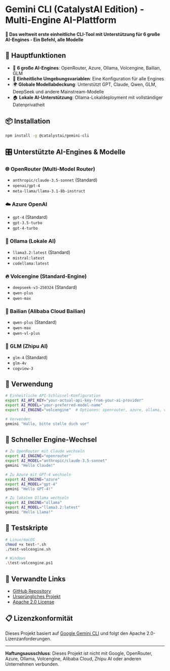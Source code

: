 # Gemini CLI (CatalystAI Edition) - Multi-Engine AI-Plattform

**🚀 Das weltweit erste einheitliche CLI-Tool mit Unterstützung für 6 große AI-Engines - Ein Befehl, alle Modelle**

## 🌟 Hauptfunktionen

- 🎯 **6 große AI-Engines**: OpenRouter, Azure, Ollama, Volcengine, Bailian, GLM
- 🔄 **Einheitliche Umgebungsvariablen**: Eine Konfiguration für alle Engines
- 🌍 **Globale Modellabdeckung**: Unterstützt GPT, Claude, Qwen, GLM, DeepSeek und andere Mainstream-Modelle
- 🏠 **Lokale AI-Unterstützung**: Ollama-Lokaldeployment mit vollständiger Datenprivatheit

## 📦 Installation

```bash
npm install -g @catalystai/gemini-cli
```

## 🎛️ Unterstützte AI-Engines & Modelle

### 🌐 OpenRouter (Multi-Model Router)
- `anthropic/claude-3.5-sonnet` (Standard)
- `openai/gpt-4`
- `meta-llama/llama-3.1-8b-instruct`

### ☁️ Azure OpenAI
- `gpt-4` (Standard)
- `gpt-3.5-turbo`
- `gpt-4-turbo`

### 🦙 Ollama (Lokale AI)
- `llama3.2:latest` (Standard)
- `mistral:latest`
- `codellama:latest`

### 🔥 Volcengine (Standard-Engine)
- `deepseek-v3-250324` (Standard)
- `qwen-plus`
- `qwen-max`

### 🌊 Bailian (Alibaba Cloud Bailian)
- `qwen-plus` (Standard)
- `qwen-max`
- `qwen-vl-plus`

### 🧠 GLM (Zhipu AI)
- `glm-4` (Standard)
- `glm-4v`
- `cogview-3`

## 🚀 Verwendung

```bash
# Einheitliche API-Schlüssel-Konfiguration
export AI_API_KEY="your-actual-api-key-from-your-ai-provider"
export AI_MODEL="your-preferred-model-name"
export AI_ENGINE="volcengine"  # Optionen: openrouter, azure, ollama, volcengine, bailian, glm

# Verwenden
gemini "Hallo, bitte stelle dich vor"
```

## 🔧 Schneller Engine-Wechsel

```bash
# Zu OpenRouter mit Claude wechseln
export AI_ENGINE="openrouter"
export AI_MODEL="anthropic/claude-3.5-sonnet"
gemini "Hello Claude!"

# Zu Azure mit GPT-4 wechseln
export AI_ENGINE="azure"
export AI_MODEL="gpt-4"
gemini "Hello GPT-4!"

# Zu lokalem Ollama wechseln
export AI_ENGINE="ollama"
export AI_MODEL="llama3.2:latest"
gemini "Hello Llama!"
```

## 🧪 Testskripte

```bash
# Linux/macOS
chmod +x test-*.sh
./test-volcengine.sh

# Windows
.\test-volcengine.ps1
```

## 🔗 Verwandte Links

- [GitHub Repository](https://github.com/chameleon-nexus/gemini-cli)
- [Ursprüngliches Projekt](https://github.com/google-gemini/gemini-cli)
- [Apache 2.0 License](https://www.apache.org/licenses/LICENSE-2.0)

## 📋 Lizenzkonformität

Dieses Projekt basiert auf [Google Gemini CLI](https://github.com/google-gemini/gemini-cli) und folgt den Apache 2.0-Lizenzanforderungen.

---

**Haftungsausschluss**: Dieses Projekt ist nicht mit Google, OpenRouter, Azure, Ollama, Volcengine, Alibaba Cloud, Zhipu AI oder anderen Unternehmen verbunden.
